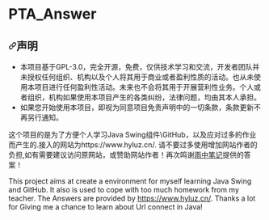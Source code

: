# PTA_Answer
<h2 dir="auto"><a id="user-content-声明" class="anchor" aria-hidden="true" href="#声明"><svg class="octicon octicon-link" viewBox="0 0 16 16" version="1.1" width="16" height="16" aria-hidden="true"><path fill-rule="evenodd" d="M7.775 3.275a.75.75 0 001.06 1.06l1.25-1.25a2 2 0 112.83 2.83l-2.5 2.5a2 2 0 01-2.83 0 .75.75 0 00-1.06 1.06 3.5 3.5 0 004.95 0l2.5-2.5a3.5 3.5 0 00-4.95-4.95l-1.25 1.25zm-4.69 9.64a2 2 0 010-2.83l2.5-2.5a2 2 0 012.83 0 .75.75 0 001.06-1.06 3.5 3.5 0 00-4.95 0l-2.5 2.5a3.5 3.5 0 004.95 4.95l1.25-1.25a.75.75 0 00-1.06-1.06l-1.25 1.25a2 2 0 01-2.83 0z"></path></svg></a>声明</h2>
<ul dir="auto">
<li>本项目基于GPL-3.0，完全开源，免费，仅供技术学习和交流，开发者团队并未授权任何组织、机构以及个人将其用于商业或者盈利性质的活动。也从未使用本项目进行任何盈利性活动。未来也不会将其用于开展营利性业务。个人或者组织，机构如果使用本项目产生的各类纠纷，法律问题，均由其本人承担。</li>
<li>如果您开始使用本项目，即视为同意项目免责声明中的一切条款，条款更新不再另行通知。</li>
</ul>
这个项目的是为了方便个人学习Java Swing组件\GitHub，以及应对过多的作业而产生的.接入的网站为https://www.hyluz.cn/. 请不要过多使用增加网站作者的负担,如有需要建议访问原网站，或赞助网站作者！再次鸣谢<a href="https://www.hyluz.cn/">雨中笔记</a>提供的答案！



This project aims at create a environment for myself learning Java Swing and GitHub. It also is used to cope with too much homework from my teacher. The Answers are provided by https://www.hyluz.cn/. Thanks a lot for Giving me a chance to learn about Url connect in Java!
